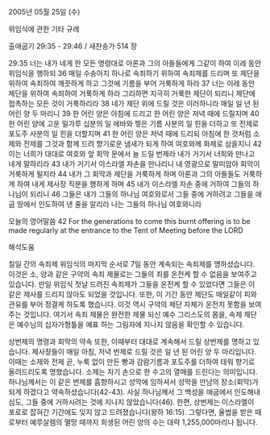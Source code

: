 2005년 05월 25일 (수)

위임식에 관한 기타 규례



출애굽기 29:35 - 29:46 / 새찬송가 514 장


29:35 너는 내가 네게 한 모든 명령대로 아론과 그의 아들들에게 그같이 하여 이레 동안 위임식을 행하되 36 매일 수송아지 하나로 속죄하기 위하여 속죄제를 드리며 또 제단을 위하여 속죄하여 깨끗하게 하고 그것에 기름을 부어 거룩하게 하라 37 너는 이레 동안 제단을 위하여 속죄하여 거룩하게 하라 그리하면 지극히 거룩한 제단이 되리니 제단에 접촉하는 모든 것이 거룩하리라 38 네가 제단 위에 드릴 것은 이러하니라 매일 일 년 된 어린 양 두 마리니 39 한 어린 양은 아침에 드리고 한 어린 양은 저녁 때에 드릴지며 40 한 어린 양에 고운 밀가루 십분의 일 에바와 찧은 기름 사분의 일 힌을 더하고 또 전제로 포도주 사분의 일 힌을 더할지며 41 한 어린 양은 저녁 때에 드리되 아침에 한 것처럼 소제와 전제를 그것과 함께 드려 향기로운 냄새가 되게 하여 여호와께 화제로 삼을지니 42 이는 너희가 대대로 여호와 앞 회막 문에서 늘 드릴 번제라 내가 거기서 너희와 만나고 네게 말하리라 43 내가 거기서 이스라엘 자손을 만나리니 내 영광으로 말미암아 회막이 거룩하게 될지라 44 내가 그 회막과 제단을 거룩하게 하며 아론과 그의 아들들도 거룩하게 하여 내게 제사장 직분을 행하게 하며 45 내가 이스라엘 자손 중에 거하여 그들의 하나님이 되리니 46 그들은 내가 그들의 하나님 여호와로서 그들 중에 거하려고 그들을 애굽 땅에서 인도하여 낸 줄을 알리라 나는 그들의 하나님 여호와니라 

오늘의 영어말씀 
42 For the generations to come this burnt offering is to be made regularly at the entrance to the Tent of Meeting before the LORD

해석도움





칠일 간의 속죄제 
위임식의 마지막 순서로 7일 동안 계속되는 속죄제를 명하셨습니다. 이것은 소, 양과 같은 구약의 속죄 제물로는 그들의 죄를 온전케 할 수 없음을 보여주고 있습니다. 만일 위임식 첫날 드려진 속죄제가 그들을 온전케 할 수 있었다면 그들은 이 같은 제사를 드리지 않아도 되었을 것입니다. 또한, 이 기간 동안 제단도 매일같이 피와 관유를 부어 정결케 하도록 했습니다. 이것 역시 구약의 제단 자체가 온전치 못함을 보여주는 것입니다. 여기서 속죄 제물은 완전한 제물 되신 예수 그리스도의 몸을, 속제 제단은 예수님의 십자가형틀을 예표 하는 그림자에 지나지 않음을 확인할 수 있습니다. 

상번제의 명령과 회막의 약속 
또한, 이때부터 대대로 계속해서 드릴 상번제를 명하고 있습니다. 제사장들이 매일 아침, 저녁 번제로 드릴 것은 일 년 된 어린 양 두 마리입니다. 이때는 소제와 전제 곧, 누룩 없이 만든 빵과 감람기름과 포도주를 더하여 태워 향기로 올려드리도록 명했습니다. 소제는 자기 손으로 한 수고의 열매를 드린다는 의미입니다. 하나님께서는 이 같은 번제를 흠향하시고 성막에 임하셔서 성막을 만남의 장소(회막)가 되게 하겠다고 약속하셨습니다(42-43). 사실 하나님께서 그 백성을 애굽에서 인도해내심도, 그들 중에 거하시려는 것에 지나지 않았습니다(46). 한편, 상번제는 이스라엘이 포로로 잡혀간 기간에도 잊지 않고 드려졌습니다(왕하 16:15). 그렇다면, 율법을 받은 때로부터 예루살렘의 멸망 때까지 희생된 어린 양의 수는 대략 1,255,000마리나 됩니다.